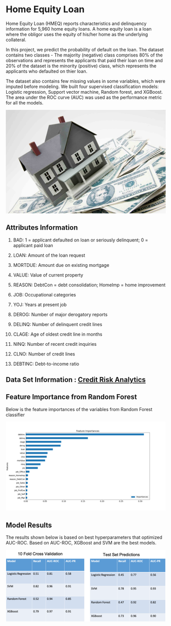 # Home Equity Loan 

Home Equity Loan (HMEQ) reports characteristics and delinquency information for 5,960 home equity loans. A home equity loan is a loan where the obligor uses the equity of his/her home as the underlying collateral. 

In this project, we predict the probability of default on the loan. The dataset contains two classes - The majority (negative) class comprises 80% of the observations and represents the applicants that paid their loan on time and 20% of the dataset is the minority (positive) class, which represents the applicants who defaulted on thier loan.

The dataset also contains few missing values in some variables, which were imputed before modeling.  We built four supervised classification models: Logistic regression, Support vector machine, Random forest, and XGBoost. The area under the ROC curve (AUC) was used as the performance metric for all the models. 

![Image](images/img.jpg)

## Attributes Information

1. BAD: 1 = applicant defaulted on loan or seriously delinquent; 0 = applicant paid loan

2. LOAN: Amount of the loan request

3. MORTDUE: Amount due on existing mortgage

4. VALUE: Value of current property

5. REASON: DebtCon = debt consolidation; HomeImp = home improvement

6. JOB: Occupational categories

7. YOJ: Years at present job

8. DEROG: Number of major derogatory reports

9. DELINQ: Number of delinquent credit lines

10. CLAGE: Age of oldest credit line in months

11. NINQ: Number of recent credit inquiries

12. CLNO: Number of credit lines

13. DEBTINC: Debt-to-income ratio

##  Data Set Information :  [Credit Risk Analytics](http://www.creditriskanalytics.net/citation-formats.html)

## Feature Importance from Random Forest

Below is the feature importances of the variables from Random Forest classifier

![Feature Importances](images/imp.png)

## Model Results

The results shown below is based on best hyperparameters that optimized AUC-ROC. Based on AUC-ROC, XGBoost and SVM are  the best models.

![AUC Results](images/auc.png)


